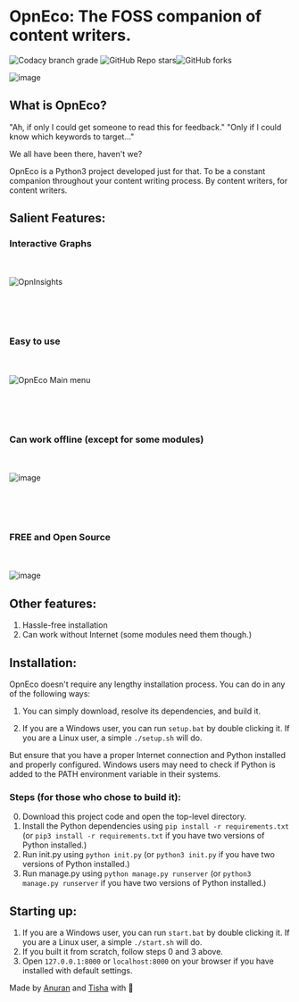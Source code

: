 # OpnEco: The FOSS companion of content writers.

![Codacy branch grade](https://img.shields.io/codacy/grade/6d8da48b93414bf785054ebfcec1ee57/main?style=for-the-badge)
![GitHub Repo stars](https://img.shields.io/github/stars/anuran-roy/OpnEco?style=for-the-badge)![GitHub forks](https://img.shields.io/github/forks/anuran-roy/OpnEco?style=for-the-badge)

![image](https://user-images.githubusercontent.com/76481787/129911115-6755be83-fd17-46ac-9c5f-5e3c1aa4ce93.png)
## What is OpnEco?

"Ah, if only I could get someone to read this for feedback."
"Only if I could know which keywords to target..."

We all have been there, haven't we?

OpnEco is a Python3 project developed just for that. To be a constant companion throughout your content writing process. By content writers, for content writers.

## Salient Features:

### Interactive Graphs

<br><br>
![OpnInsights](https://user-images.githubusercontent.com/76481787/126541996-323a5973-0fe9-4c05-90e0-2e69473b1f9f.png)

<br><br><br>
### Easy to use

<br><br>
![OpnEco Main menu](https://user-images.githubusercontent.com/76481787/126542607-2f855d6c-24b0-4745-a948-1d100490fc54.png)

<br><br><br>
### Can work offline (except for some modules)

<br><br>
![image](https://user-images.githubusercontent.com/76481787/126545850-b06cfb6e-913b-45d4-84f0-9f46f531c8c0.png)

<br><br><br>
### FREE and Open Source

<br><br>
![image](https://user-images.githubusercontent.com/76481787/126544431-66ab9149-80f2-46c6-9ac1-05a7457ba504.png)
<!-- ![image](https://user-images.githubusercontent.com/76481787/126543509-7965b113-3e13-4d28-9390-ed100b269b6b.png) -->


## Other features:

1. Hassle-free installation
2. Can work without Internet (some modules need them though.)

## Installation:

OpnEco doesn't require any lengthy installation process. You can do in any of the following ways:

1. You can simply download, resolve its dependencies, and build it. 

2. If you are a Windows user, you can run ```setup.bat``` by double clicking it. If you are a Linux user, a simple ```./setup.sh``` will do.

But ensure that you have a proper Internet connection and Python installed and properly configured. Windows users may need to check if Python is added to the PATH environment variable in their systems.
### Steps (for those who chose to build it):

0. Download this project code and open the top-level directory.
1. Install the Python dependencies using ```pip install -r requirements.txt``` (or ```pip3 install -r requirements.txt``` if you have two versions of Python installed.)
2. Run init.py using ```python init.py``` (or ```python3 init.py``` if you have two versions of Python installed.)
3. Run manage.py using ```python manage.py runserver``` (or ```python3 manage.py runserver``` if you have two versions of Python installed.)

## Starting up:

1. If you are a Windows user, you can run ```start.bat``` by double clicking it. If you are a Linux user, a simple ```./start.sh``` will do.
2. If you built it from scratch, follow steps 0 and 3 above.
3. Open ```127.0.0.1:8000``` or ```localhost:8000``` on your browser if you have installed with default settings.

Made by [Anuran](https://github.com/anuran-roy) and [Tisha](https://github.com/tishachawla-jg) with 💙
